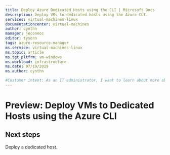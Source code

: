 ```yaml
---
title: Deploy Azure Dedicated Hosts using the CLI | Microsoft Docs
description: Deploy VMs to dedicated hosts using the Azure CLI.
services: virtual-machines-linux
documentationcenter: virtual-machines
author: cynthn
manager: jeconnoc
editor: tysonn
tags: azure-resource-manager
ms.service: virtual-machines-linux
ms.topic: article
ms.tgt_pltfrm: vm-windows
ms.workload: infrastructure
ms.date: 07/19/2019
ms.author: cynthn

#Customer intent: As an IT administrator, I want to learn about more about using a dedicated host for my Azure virtual machines
---
```


# Preview: Deploy VMs to Dedicated Hosts using the Azure CLI



## Next steps

Deploy a dedicated host.
